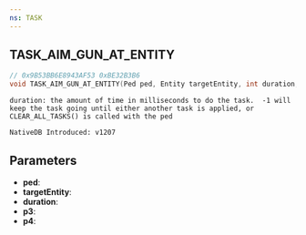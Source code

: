 ```yaml
---
ns: TASK
---
```

## TASK_AIM_GUN_AT_ENTITY

```c
// 0x9B53BB6E8943AF53 0xBE32B3B6
void TASK_AIM_GUN_AT_ENTITY(Ped ped, Entity targetEntity, int duration, BOOL p3, int p4);
```

```
duration: the amount of time in milliseconds to do the task.  -1 will keep the task going until either another task is applied, or CLEAR_ALL_TASKS() is called with the ped

NativeDB Introduced: v1207
```

## Parameters
* **ped**:
* **targetEntity**:
* **duration**:
* **p3**:
* **p4**:
